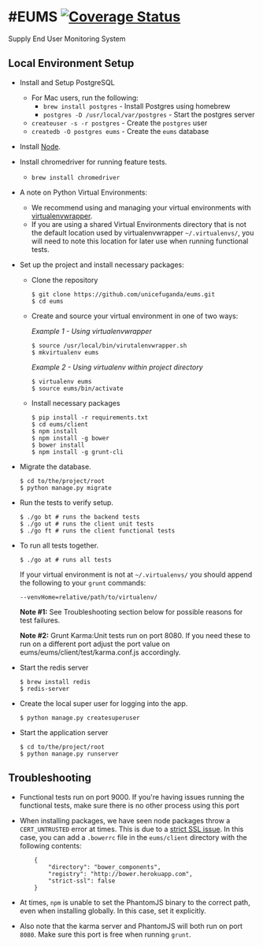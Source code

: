 #EUMS 
[![Coverage Status](https://img.shields.io/coveralls/unicefuganda/eums.svg)](https://coveralls.io/r/unicefuganda/eums)
====

Supply End User Monitoring System

Local Environment Setup
------------
* Install and Setup PostgreSQL
	* For Mac users, run the following:
		*  `brew install postgres` - Install Postgres using homebrew
		*  `postgres -D /usr/local/var/postgres` - Start the postgres server
	*  `createuser -s -r postgres` - Create the `postgres` user
	*  `createdb -O postgres eums` - Create the `eums` database

* Install [Node](http://nodejs.org/).

* Install chromedriver for running feature tests.
	* `brew install chromedriver` 

* A note on Python Virtual Environments:
	* We recommend using and managing your virtual environments with [virtualenvwrapper](http://virtualenvwrapper.readthedocs.org/). 
	* If you are using a shared Virtual Environments directory that is not the default location used by virtualenvwrapper `~/.virtualenvs/`, you will need to note this location for later use when running functional tests.

* Set up the project and install necessary packages:

	* Clone the repository
	
		```
		$ git clone https://github.com/unicefuganda/eums.git
		$ cd eums
		```
	* Create and source your virtual environment in one of two ways:
        
        *Example 1 - Using virtualenvwrapper*
		
		```
       $ source /usr/local/bin/virutalenvwrapper.sh
       $ mkvirtualenv eums
       ```
        
        *Example 2 - Using virtualenv within project directory*
       
       ```
       $ virtualenv eums
       $ source eums/bin/activate
       ``` 
       
	* Install necessary packages
		
		```
		$ pip install -r requirements.txt
		$ cd eums/client
		$ npm install
		$ npm install -g bower
		$ bower install
		$ npm install -g grunt-cli
		```  
		
* Migrate the database.

	```
	$ cd to/the/project/root
	$ python manage.py migrate
	```

* Run the tests to verify setup. 

	```
	$ ./go bt # runs the backend tests
	$ ./go ut # runs the client unit tests
	$ ./go ft # runs the client functional tests
	```
	
* To run all tests together.
	```
	$ ./go at # runs all tests
	```
	
	If your virtual environment is not at `~/.virtualenvs/` you should append the following to your `grunt` commands:

	`--venvHome=relative/path/to/virtualenv/`

	**Note #1:** See Troubleshooting section below for possible reasons for test failures.
        
	**Note #2:** Grunt Karma:Unit tests run on port 8080. If you need these to run on a different port adjust the port value on eums/eums/client/test/karma.conf.js accordingly.

* Start the redis server

	```
	$ brew install redis
	$ redis-server
	```

* Create the local super user for logging into the app.

	`$ python manage.py createsuperuser`

* Start the application server

	```
	$ cd to/the/project/root
	$ python manage.py runserver
	```     


Troubleshooting
----------------

* Functional tests run on port 9000. If you're having issues running the functional tests, make sure there is no other process using this port

* When installing packages, we have seen node packages throw a `CERT_UNTRUSTED` error at times. This is due to a [strict SSL issue](http://bower.io/docs/config/#strict-ssl). In this case, you can add a `.bowerrc` file in the `eums/client` directory with the following contents:
	
	```
		{
			"directory": "bower_components",
			"registry": "http://bower.herokuapp.com",
			"strict-ssl": false
		}
	```
	
* At times, `npm` is unable to set the PhantomJS binary to the correct path, even when installing globally. In this case, set it explicitly.

* Also note that the karma server and PhantomJS will both run on port `8080`. Make sure this port is free when running `grunt`.
